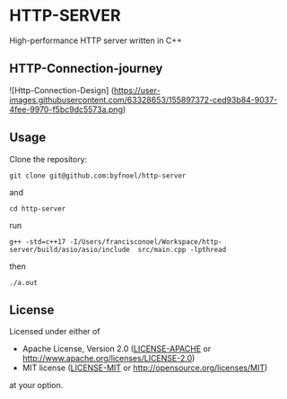 # HTTP-SERVER

High-performance HTTP server written in C++

## HTTP-Connection-journey
![Http-Connection-Design]
(https://user-images.githubusercontent.com/63328653/155897372-ced93b84-9037-4fee-9970-f5bc9dc5573a.png)

## Usage

Clone the repository:
```
git clone git@github.com:byfnoel/http-server
```

and
```
cd http-server
```

run
```
g++ -std=c++17 -I/Users/francisconoel/Workspace/http-server/build/asio/asio/include  src/main.cpp -lpthread
```

then
```
./a.out
```

## License

Licensed under either of

 * Apache License, Version 2.0
   ([LICENSE-APACHE](LICENSE-APACHE) or http://www.apache.org/licenses/LICENSE-2.0)
 * MIT license
   ([LICENSE-MIT](LICENSE-MIT) or http://opensource.org/licenses/MIT)

at your option.
